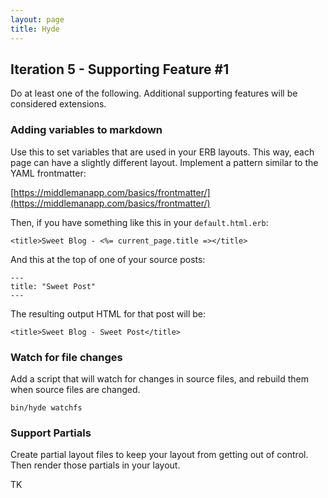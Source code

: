 ```yaml
---
layout: page
title: Hyde
---
```



## Iteration 5 - Supporting Feature #1

Do at least one of the following. Additional supporting features will be considered extensions.

### Adding variables to markdown

Use this to set variables that are used in your ERB layouts. This way, each page can have a slightly different layout. Implement a pattern similar to the YAML frontmatter:

[https://middlemanapp.com/basics/frontmatter/](https://middlemanapp.com/basics/frontmatter/)

Then, if you have something like this in your `default.html.erb`:

```
<title>Sweet Blog - <%= current_page.title =></title>
```

And this at the top of one of your source posts:

```
---
title: "Sweet Post"
---
```

The resulting output HTML for that post will be:

```
<title>Sweet Blog - Sweet Post</title>
```

### Watch for file changes

Add a script that will watch for changes in source files, and rebuild them when source files are changed.

```
bin/hyde watchfs
```

### Support Partials

Create partial layout files to keep your layout from getting out of control. Then render those partials in your layout.

TK
